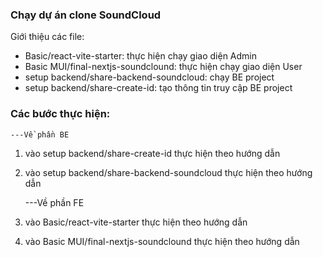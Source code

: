 ### Chạy dự án clone SoundCloud

Giới thiệu các file:

- Basic/react-vite-starter: thực hiện chạy giao diện Admin
- Basic MUI/final-nextjs-soundclound: thực hiện chạy giao diện User
- setup backend/share-backend-soundcloud: chạy BE project
- setup backend/share-create-id: tạo thông tin truy cập BE project

### Các bước thực hiện:

    ---Về phần BE

1. vào setup backend/share-create-id thực hiện theo hướng dẫn
2. vào setup backend/share-backend-soundcloud thực hiện theo hướng dẫn

   ---Về phần FE

3. vào Basic/react-vite-starter thực hiện theo hướng dẫn
4. vào Basic MUI/final-nextjs-soundclound thực hiện theo hướng dẫn
